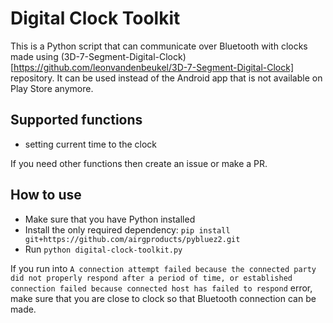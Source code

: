 # Digital Clock Toolkit

This is a Python script that can communicate over Bluetooth with clocks made using (3D-7-Segment-Digital-Clock)[https://github.com/leonvandenbeukel/3D-7-Segment-Digital-Clock] repository. It can be used instead of the Android app that is not available on Play Store anymore.

## Supported functions

-   setting current time to the clock

If you need other functions then create an issue or make a PR.

## How to use

-   Make sure that you have Python installed
-   Install the only required dependency: `pip install git+https://github.com/airgproducts/pybluez2.git`
-   Run `python digital-clock-toolkit.py`

If you run into `A connection attempt failed because the connected party did not properly respond after a period of time, or established connection failed because connected host has failed to respond` error, make sure that you are close to clock so that Bluetooth connection can be made.
